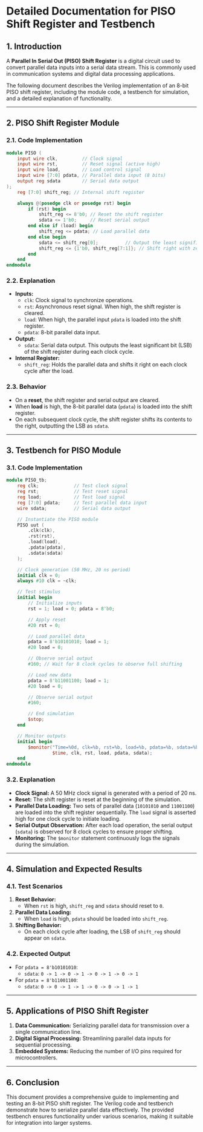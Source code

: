 # Detailed Documentation for PISO Shift Register and Testbench

## 1. Introduction
A **Parallel In Serial Out (PISO) Shift Register** is a digital circuit used to convert parallel data inputs into a serial data stream. This is commonly used in communication systems and digital data processing applications.

The following document describes the Verilog implementation of an 8-bit PISO shift register, including the module code, a testbench for simulation, and a detailed explanation of functionality.

---

## 2. PISO Shift Register Module

### 2.1. Code Implementation
```verilog
module PISO (
    input wire clk,         // Clock signal
    input wire rst,         // Reset signal (active high)
    input wire load,        // Load control signal
    input wire [7:0] pdata, // Parallel data input (8 bits)
    output reg sdata        // Serial data output
);
    reg [7:0] shift_reg; // Internal shift register

    always @(posedge clk or posedge rst) begin
        if (rst) begin
            shift_reg <= 8'b0; // Reset the shift register
            sdata <= 1'b0;     // Reset serial output
        end else if (load) begin
            shift_reg <= pdata; // Load parallel data
        end else begin
            sdata <= shift_reg[0];          // Output the least significant bit
            shift_reg <= {1'b0, shift_reg[7:1]}; // Shift right with zero padding
        end
    end
endmodule
```

### 2.2. Explanation
- **Inputs:**
  - `clk`: Clock signal to synchronize operations.
  - `rst`: Asynchronous reset signal. When high, the shift register is cleared.
  - `load`: When high, the parallel input `pdata` is loaded into the shift register.
  - `pdata`: 8-bit parallel data input.
- **Output:**
  - `sdata`: Serial data output. This outputs the least significant bit (LSB) of the shift register during each clock cycle.
- **Internal Register:**
  - `shift_reg`: Holds the parallel data and shifts it right on each clock cycle after the load.

### 2.3. Behavior
- On a **reset**, the shift register and serial output are cleared.
- When **load** is high, the 8-bit parallel data (`pdata`) is loaded into the shift register.
- On each subsequent clock cycle, the shift register shifts its contents to the right, outputting the LSB as `sdata`.

---

## 3. Testbench for PISO Module

### 3.1. Code Implementation
```verilog
module PISO_tb;
    reg clk;             // Test clock signal
    reg rst;             // Test reset signal
    reg load;            // Test load signal
    reg [7:0] pdata;     // Test parallel data input
    wire sdata;          // Serial data output

    // Instantiate the PISO module
    PISO uut (
        .clk(clk),
        .rst(rst),
        .load(load),
        .pdata(pdata),
        .sdata(sdata)
    );

    // Clock generation (50 MHz, 20 ns period)
    initial clk = 0;
    always #10 clk = ~clk;

    // Test stimulus
    initial begin
        // Initialize inputs
        rst = 1; load = 0; pdata = 8'b0;

        // Apply reset
        #20 rst = 0;

        // Load parallel data
        pdata = 8'b10101010; load = 1;
        #20 load = 0;

        // Observe serial output
        #160; // Wait for 8 clock cycles to observe full shifting

        // Load new data
        pdata = 8'b11001100; load = 1;
        #20 load = 0;

        // Observe serial output
        #160;

        // End simulation
        $stop;
    end

    // Monitor outputs
    initial begin
        $monitor("Time=%0d, clk=%b, rst=%b, load=%b, pdata=%b, sdata=%b",
                 $time, clk, rst, load, pdata, sdata);
    end
endmodule
```

### 3.2. Explanation
- **Clock Signal:** A 50 MHz clock signal is generated with a period of 20 ns.
- **Reset:** The shift register is reset at the beginning of the simulation.
- **Parallel Data Loading:** Two sets of parallel data (`10101010` and `11001100`) are loaded into the shift register sequentially. The `load` signal is asserted high for one clock cycle to initiate loading.
- **Serial Output Observation:** After each load operation, the serial output (`sdata`) is observed for 8 clock cycles to ensure proper shifting.
- **Monitoring:** The `$monitor` statement continuously logs the signals during the simulation.

---

## 4. Simulation and Expected Results

### 4.1. Test Scenarios
1. **Reset Behavior:**
   - When `rst` is high, `shift_reg` and `sdata` should reset to `0`.
2. **Parallel Data Loading:**
   - When `load` is high, `pdata` should be loaded into `shift_reg`.
3. **Shifting Behavior:**
   - On each clock cycle after loading, the LSB of `shift_reg` should appear on `sdata`.

### 4.2. Expected Output
- For `pdata = 8'b10101010`:
  - `sdata`: `0 -> 1 -> 0 -> 1 -> 0 -> 1 -> 0 -> 1`
- For `pdata = 8'b11001100`:
  - `sdata`: `0 -> 0 -> 1 -> 1 -> 0 -> 0 -> 1 -> 1`

---

## 5. Applications of PISO Shift Register
1. **Data Communication:** Serializing parallel data for transmission over a single communication line.
2. **Digital Signal Processing:** Streamlining parallel data inputs for sequential processing.
3. **Embedded Systems:** Reducing the number of I/O pins required for microcontrollers.

---

## 6. Conclusion
This document provides a comprehensive guide to implementing and testing an 8-bit PISO shift register. The Verilog code and testbench demonstrate how to serialize parallel data effectively. The provided testbench ensures functionality under various scenarios, making it suitable for integration into larger systems.

